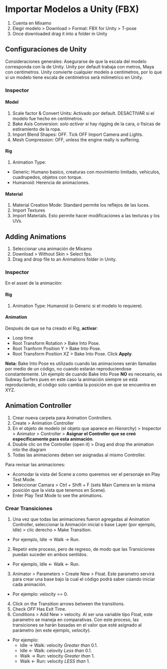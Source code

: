 # Importar Modelos a Unity (FBX)
1. Cuenta en Mixamo
2. Elegir modelo > Download > Format: FBX for Unity > T-pose
3. Once downloaded drag it into a folder in Unity

## Configuraciones de Unity
Consideraciones generales: Asegurarse de que la escala del modelo corresponda con la de Unity. Unity por default trabaja con metros, Maya con centímetros. Unity convierte cualquier modelo a centímetros, por lo que si un modelo tiene escala de centímetros será milimetrico en Unity.

### Inspector
#### Model
1. Scale factor & Convert Units: Activado por default. DESACTIVAR si el modelo fue hecho en centímetros.
2. Bake Axis Conversion: _solo activar si_ hay rigging de la cara, o físicas de estiramiento de la ropa.
3. Import Blend Shapes: OFF. Tick OFF Import Camera and Lights.
4. Mesh Compression: OFF, unless the engine really is suffering.

#### Rig
1. Animation Type:
  - Generic: Humano basico, creaturas con movimiento limitado, vehiculos, cuadrupedos, objetos con torque.
  - Humanoid: Herencia de animaciones.

#### Material
1. Material Creation Mode: Standard permite los reflejos de las luces.
2. Import Textures
3. Import Materials.
Esto permite hacer modificaciones a las texturas y los UVs.

## Adding Animations
1. Seleccionar una animación de Mixamo
2. Download > Without Skin > Select fps.
3. Drag and drop file to an Animations folder in Unity.

### Inspector
En el asset de la animación:
#### Rig
1. Animation Type: Humanoid (o Generic si el modelo lo requiere).

#### Animation
Después de que se ha creado el Rig, **activar**:
- Loop time
- Root Transform Rotation > Bake Into Pose. 
- Root Tranform Position Y > Bake Into Pose.
- Root Transform Position XZ > Bake Into Pose.
Click **Apply**.

**Nota:**
Bake Into Pose es utilizado cuando las animaciones serán llamadas por medio de un código, no cuando estarán reproduciendose constantemente. Un ejemplo de cuando Bake Into Pose **NO** es necesario, es Subway Surfers pues en este caso la animación siempre se está reproduciendo, el código solo cambia la posición en que se encuentra en XYZ. 

## Animation Controller
1. Crear nueva carpeta para Animation Controllers.
2. Create > Animation Controller
3. En el objeto de modelo (el objeto que aparece en _Hierarchy_) > Inspector > Animator > Controller > **Asignar el Controller que se creó específicamente para esta animación**.
4. Double clic on the Controller (open it) > Drag and drop the animation into the diagram
5. Todas las animaciones deben ser asignadas al mismo Controller.

Para revisar las animaciones:
- Acomodar la vista del Scene a como queremos ver el personaje en Play Test Mode.
- Seleccionar Camara > Ctrl + Shift + F (sets Main Camera en la misma posición que la vista que tenemos en Scene).
- Enter Play Test Mode to see the animations.

### Crear Transiciones
1. Una vez que todas las animaciones fueron agregadas al Animation Controller, seleccionar la Animación inicial o base Layer (por ejemplo, Idle) > clic derecho > Make Transition.
  - Por ejemplo, Idle -> Walk -> Run.
2. Repetir este proceso, pero de regreso, de modo que las Transiciones puedan suceder en ambos sentidos.
  - Por ejemplo, Idle <- Walk <- Run.
3. Animator > Parameters > Create New > Float.
Este parametro servirá para crear una base bajo la cual el código podrá saber cúando iniciar cada animación.
- Por ejemplo: velocity == 0.
4. Click on the Transition arrows between the transitions.
5. Check _OFF_ Has Exit Time.
6. Conditions > Add New > velocity.
Al ser una variable tipo Float, este parametro se maneja en comparativas. Con este proceso, las transiciones se harán basadas en el valor que esté asignado al parámetro (en este ejemplo, _velocity_).
  - Por ejemplo:
      - Idle -> Walk: velocity _Greater than_ 0.1.
      - Idle <- Walk: celovity _Less than_ 0.1.
      - Walk -> Run: velocity _Greater than_ 1.
      - Walk <- Run: velocity _LESS than_ 1.


